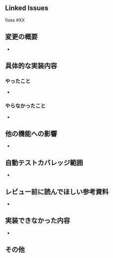 ## Linked Issues

<!-- close, closes, closed, fix, fixes, fixed, resolve, resolves, resolved -->

fixes #XX

## 変更の概要

<!-- このアプリで何ができるようになった？(機能レベルの粒度で記載) -->

-

## 具体的な実装内容

### やったこと

<!-- どのソースコードにどんな実装を施した？または、ライブラリ等は何のために追加した？ -->

-

### やらなかったこと

<!-- あえて実装しなかったことは何かある？ -->

-

## 他の機能への影響

<!-- 提供済みの機能への影響は確認した？ -->

-

## 自動テストカバレッジ範囲

<!-- 自動テストは書いた？どこまでカバーしてる？ -->

-

## レビュー前に読んでほしい参考資料

<!-- 前提として知っておくべき情報は？ -->

- []()

## 実装できなかった内容

-


## その他
<!-- 他に伝えておかなければならない情報は？何か聞きたいこと・相談したいことはある？ -->
